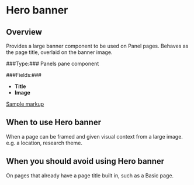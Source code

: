 # Hero banner #

## Overview ##
Provides a large banner component to be used on Panel pages. Behaves as the page title, overlaid on the banner image. 

###Type:###
Panels pane component

###Fields:###

* **Title**
* **Image**

[Sample markup](hero-banner.html)

## When to use Hero banner ##
When a page can be framed and given visual context from a large image. e.g. a location, research theme.

## When you should avoid using Hero banner ##
On pages that already have a page title built in, such as a Basic page.
